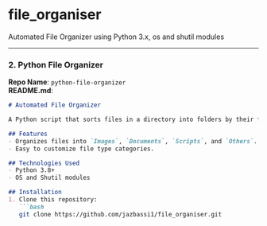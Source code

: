 # file_organiser
Automated File Organizer using Python 3.x, os and shutil modules


---

### **2. Python File Organizer**  
**Repo Name**: `python-file-organizer`  
**README.md**:  
```markdown
# Automated File Organizer  

A Python script that sorts files in a directory into folders by their file type.  

## Features  
- Organizes files into `Images`, `Documents`, `Scripts`, and `Others`.  
- Easy to customize file type categories.  

## Technologies Used  
- Python 3.8+  
- OS and Shutil modules  

## Installation  
1. Clone this repository:  
   ```bash  
   git clone https://github.com/jazbassi1/file_organiser.git  
